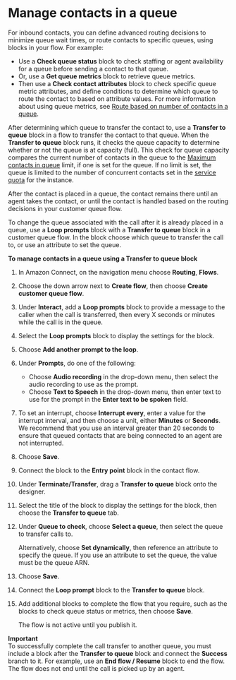 # Manage contacts in a queue<a name="queue-to-queue-transfer"></a>

For inbound contacts, you can define advanced routing decisions to minimize queue wait times, or route contacts to specific queues, using blocks in your flow\. For example: 
+ Use a **Check queue status** block to check staffing or agent availability for a queue before sending a contact to that queue\.
+ Or, use a **Get queue metrics** block to retrieve queue metrics\.
+ Then use a **Check contact attributes** block to check specific queue metric attributes, and define conditions to determine which queue to route the contact to based on attribute values\. For more information about using queue metrics, see [Route based on number of contacts in a queue](attrib-system-metrics.md)\.

After determining which queue to transfer the contact to, use a **Transfer to queue** block in a flow to transfer the contact to that queue\. When the **Transfer to queue** block runs, it checks the queue capacity to determine whether or not the queue is at capacity \(full\)\. This check for queue capacity compares the current number of contacts in the queue to the [Maximum contacts in queue](set-maximum-queue-limit.md) limit, if one is set for the queue\. If no limit is set, the queue is limited to the number of concurrent contacts set in the [service quota](amazon-connect-service-limits.md) for the instance\.

After the contact is placed in a queue, the contact remains there until an agent takes the contact, or until the contact is handled based on the routing decisions in your customer queue flow\. 

To change the queue associated with the call after it is already placed in a queue, use a **Loop prompts** block with a **Transfer to queue** block in a customer queue flow\. In the block choose which queue to transfer the call to, or use an attribute to set the queue\.

**To manage contacts in a queue using a Transfer to queue block**

1. In Amazon Connect, on the navigation menu choose **Routing**, **Flows**\.

1. Choose the down arrow next to **Create flow**, then choose **Create customer queue flow**\.

1. Under **Interact**, add a **Loop prompts** block to provide a message to the caller when the call is transferred, then every X seconds or minutes while the call is in the queue\.

1. Select the **Loop prompts** block to display the settings for the block\.

1. Choose **Add another prompt to the loop**\.

1. Under **Prompts**, do one of the following:
   + Choose **Audio recording** in the drop\-down menu, then select the audio recording to use as the prompt\.
   + Choose **Text to Speech** in the drop\-down menu, then enter text to use for the prompt in the **Enter text to be spoken** field\.

1. To set an interrupt, choose **Interrupt every**, enter a value for the interrupt interval, and then choose a unit, either **Minutes** or **Seconds**\. We recommend that you use an interval greater than 20 seconds to ensure that queued contacts that are being connected to an agent are not interrupted\.

1. Choose **Save**\.

1. Connect the block to the **Entry point** block in the contact flow\.

1. Under **Terminate/Transfer**, drag a **Transfer to queue** block onto the designer\.

1. Select the title of the block to display the settings for the block, then choose the **Transfer to queue** tab\.

1. Under **Queue to check**, choose **Select a queue**, then select the queue to transfer calls to\.

   Alternatively, choose **Set dynamically**, then reference an attribute to specify the queue\. If you use an attribute to set the queue, the value must be the queue ARN\.

1. Choose **Save**\.

1. Connect the **Loop prompt** block to the **Transfer to queue** block\.

1. Add additional blocks to complete the flow that you require, such as the blocks to check queue status or metrics, then choose **Save**\.

   The flow is not active until you publish it\.

**Important**  
To successfully complete the call transfer to another queue, you must include a block after the **Transfer to queue** block and connect the **Success** branch to it\. For example, use an **End flow / Resume** block to end the flow\. The flow does not end until the call is picked up by an agent\.